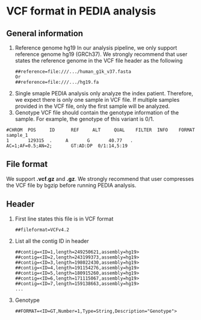# VCF format in PEDIA analysis
## General information
1. Reference genome hg19
   In our analysis pipeline, we only support reference genome hg19 (GRCh37).
   We strongly recommend that user states the reference genome in the VCF file header as the following
   ```
   ##reference=file:///.../human_g1k_v37.fasta
   Or
   ##reference=file:///.../hg19.fa
   ```
1. Single smaple
  PEDIA analysis only analyze the index patient. Therefore, we expect there is only one sample in VCF file. If multiple samples provided in the VCF file, only the first sample will be analyzed.
1. Genotype
  VCF file should contain the genotype information of the sample. For example, the genotype of this variant is 0/1.
  ```
  #CHROM  POS     ID      REF     ALT     QUAL    FILTER  INFO    FORMAT  sample_1
  1       129315  .     A       G       40.77   .       AC=1;AF=0.5;AN=2;       GT:AD:DP  0/1:14,5:19
  ```

## File format
We support **.vcf.gz** and **.gz**. We strongly recommend that user compresses the VCF file by bgzip before running PEDIA analysis.

## Header
1. First line states this file is in VCF format
   ```
   ##fileformat=VCFv4.2
   ```
1. List all the contig ID in header
   ```
   ##contig=<ID=1,length=249250621,assembly=hg19>
   ##contig=<ID=2,length=243199373,assembly=hg19>
   ##contig=<ID=3,length=198022430,assembly=hg19>
   ##contig=<ID=4,length=191154276,assembly=hg19>
   ##contig=<ID=5,length=180915260,assembly=hg19>
   ##contig=<ID=6,length=171115067,assembly=hg19>
   ##contig=<ID=7,length=159138663,assembly=hg19>
   ...
   ```
1. Genotype
   ```
   ##FORMAT=<ID=GT,Number=1,Type=String,Description="Genotype">
   ```
